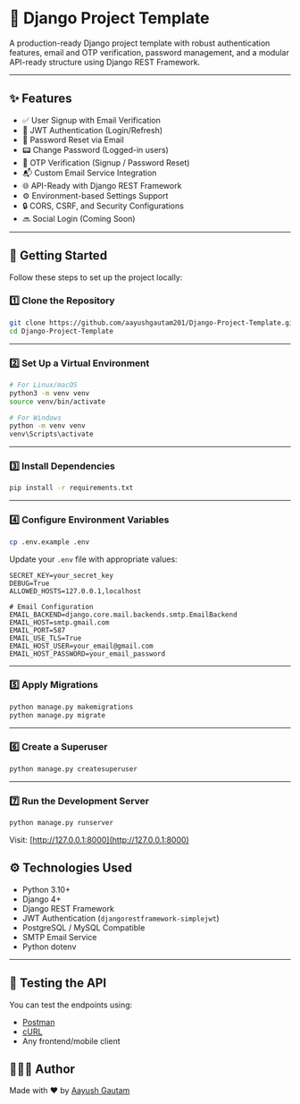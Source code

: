 # 🔩 Django Project Template

A production-ready Django project template with robust authentication features, email and OTP verification, password management, and a modular API-ready structure using Django REST Framework.

---

## ✨ Features

* ✅ User Signup with Email Verification
* 🔐 JWT Authentication (Login/Refresh)
* 🔁 Password Reset via Email
* 📟 Change Password (Logged-in users)
* 🔢 OTP Verification (Signup / Password Reset)
* 📬 Custom Email Service Integration
* 🌐 API-Ready with Django REST Framework
* ⚙️ Environment-based Settings Support
* 🔒 CORS, CSRF, and Security Configurations
* 🔜 Social Login (Coming Soon)

---

## 🚀 Getting Started

Follow these steps to set up the project locally:

### 1️⃣ Clone the Repository

```bash
git clone https://github.com/aayushgautam201/Django-Project-Template.git
cd Django-Project-Template
```

---

### 2️⃣ Set Up a Virtual Environment

```bash
# For Linux/macOS
python3 -m venv venv
source venv/bin/activate

# For Windows
python -m venv venv
venv\Scripts\activate
```

---

### 3️⃣ Install Dependencies

```bash
pip install -r requirements.txt
```

---

### 4️⃣ Configure Environment Variables

```bash
cp .env.example .env
```

Update your `.env` file with appropriate values:

```env
SECRET_KEY=your_secret_key
DEBUG=True
ALLOWED_HOSTS=127.0.0.1,localhost

# Email Configuration
EMAIL_BACKEND=django.core.mail.backends.smtp.EmailBackend
EMAIL_HOST=smtp.gmail.com
EMAIL_PORT=587
EMAIL_USE_TLS=True
EMAIL_HOST_USER=your_email@gmail.com
EMAIL_HOST_PASSWORD=your_email_password
```

---

### 5️⃣ Apply Migrations

```bash
python manage.py makemigrations
python manage.py migrate
```

---

### 6️⃣ Create a Superuser

```bash
python manage.py createsuperuser
```

---

### 7️⃣ Run the Development Server

```bash
python manage.py runserver
```

Visit: [http://127.0.0.1:8000](http://127.0.0.1:8000)


## ⚙️ Technologies Used

* Python 3.10+
* Django 4+
* Django REST Framework
* JWT Authentication (`djangorestframework-simplejwt`)
* PostgreSQL / MySQL Compatible
* SMTP Email Service
* Python dotenv

---

## 🧪 Testing the API

You can test the endpoints using:

* [Postman](https://www.postman.com/)
* [cURL](https://curl.se/)
* Any frontend/mobile client

## 🤛👨‍💼 Author

Made with ❤️ by [Aayush Gautam](https://github.com/aayushgautam201)
